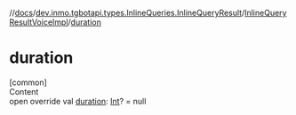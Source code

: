 //[docs](../../../index.md)/[dev.inmo.tgbotapi.types.InlineQueries.InlineQueryResult](../index.md)/[InlineQueryResultVoiceImpl](index.md)/[duration](duration.md)



# duration  
[common]  
Content  
open override val [duration](duration.md): [Int](https://kotlinlang.org/api/latest/jvm/stdlib/kotlin/-int/index.html)? = null  



